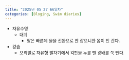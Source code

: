 ```yaml
---
title: "2025년 05 27 66일차"
categories: [Bloging, Swim diaries]
---
```


- 자유수영
  - 대쉬
    - 팔은 빠른데 물을 전완으로 안 잡으니깐 몸이 안 간다.
- 강습  
  - 오리발로 자유형 발차기에서 킥판을 누를 땐 광배를 쭉 뺀다.